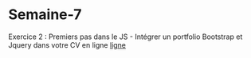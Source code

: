 # Semaine-7
Exercice 2 : Premiers pas dans le JS - Intégrer un portfolio Bootstrap et Jquery dans votre CV en ligne [ligne](https://preview.c9users.io/mrthermos/semaine-7/index.html?_c9_id=livepreview0&_c9_host=https://ide.c9.io)

